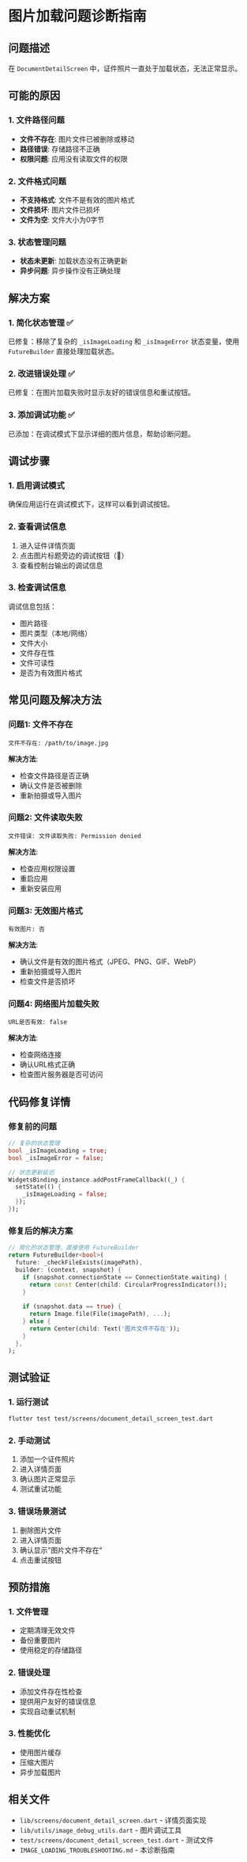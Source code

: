 # 图片加载问题诊断指南

## 问题描述

在 `DocumentDetailScreen` 中，证件照片一直处于加载状态，无法正常显示。

## 可能的原因

### 1. 文件路径问题
- **文件不存在**: 图片文件已被删除或移动
- **路径错误**: 存储路径不正确
- **权限问题**: 应用没有读取文件的权限

### 2. 文件格式问题
- **不支持格式**: 文件不是有效的图片格式
- **文件损坏**: 图片文件已损坏
- **文件为空**: 文件大小为0字节

### 3. 状态管理问题
- **状态未更新**: 加载状态没有正确更新
- **异步问题**: 异步操作没有正确处理

## 解决方案

### 1. 简化状态管理 ✅
已修复：移除了复杂的 `_isImageLoading` 和 `_isImageError` 状态变量，使用 `FutureBuilder` 直接处理加载状态。

### 2. 改进错误处理 ✅
已修复：在图片加载失败时显示友好的错误信息和重试按钮。

### 3. 添加调试功能 ✅
已添加：在调试模式下显示详细的图片信息，帮助诊断问题。

## 调试步骤

### 1. 启用调试模式
确保应用运行在调试模式下，这样可以看到调试按钮。

### 2. 查看调试信息
1. 进入证件详情页面
2. 点击图片标题旁边的调试按钮（🐛）
3. 查看控制台输出的调试信息

### 3. 检查调试信息
调试信息包括：
- 图片路径
- 图片类型（本地/网络）
- 文件大小
- 文件存在性
- 文件可读性
- 是否为有效图片格式

## 常见问题及解决方法

### 问题1: 文件不存在
```
文件不存在: /path/to/image.jpg
```
**解决方法**:
- 检查文件路径是否正确
- 确认文件是否被删除
- 重新拍摄或导入图片

### 问题2: 文件读取失败
```
文件错误: 文件读取失败: Permission denied
```
**解决方法**:
- 检查应用权限设置
- 重启应用
- 重新安装应用

### 问题3: 无效图片格式
```
有效图片: 否
```
**解决方法**:
- 确认文件是有效的图片格式（JPEG、PNG、GIF、WebP）
- 重新拍摄或导入图片
- 检查文件是否损坏

### 问题4: 网络图片加载失败
```
URL是否有效: false
```
**解决方法**:
- 检查网络连接
- 确认URL格式正确
- 检查图片服务器是否可访问

## 代码修复详情

### 修复前的问题
```dart
// 复杂的状态管理
bool _isImageLoading = true;
bool _isImageError = false;

// 状态更新延迟
WidgetsBinding.instance.addPostFrameCallback((_) {
  setState(() {
    _isImageLoading = false;
  });
});
```

### 修复后的解决方案
```dart
// 简化的状态管理，直接使用 FutureBuilder
return FutureBuilder<bool>(
  future: _checkFileExists(imagePath),
  builder: (context, snapshot) {
    if (snapshot.connectionState == ConnectionState.waiting) {
      return const Center(child: CircularProgressIndicator());
    }
    
    if (snapshot.data == true) {
      return Image.file(File(imagePath), ...);
    } else {
      return Center(child: Text('图片文件不存在'));
    }
  },
);
```

## 测试验证

### 1. 运行测试
```bash
flutter test test/screens/document_detail_screen_test.dart
```

### 2. 手动测试
1. 添加一个证件照片
2. 进入详情页面
3. 确认图片正常显示
4. 测试重试功能

### 3. 错误场景测试
1. 删除图片文件
2. 进入详情页面
3. 确认显示"图片文件不存在"
4. 点击重试按钮

## 预防措施

### 1. 文件管理
- 定期清理无效文件
- 备份重要图片
- 使用稳定的存储路径

### 2. 错误处理
- 添加文件存在性检查
- 提供用户友好的错误信息
- 实现自动重试机制

### 3. 性能优化
- 使用图片缓存
- 压缩大图片
- 异步加载图片

## 相关文件

- `lib/screens/document_detail_screen.dart` - 详情页面实现
- `lib/utils/image_debug_utils.dart` - 图片调试工具
- `test/screens/document_detail_screen_test.dart` - 测试文件
- `IMAGE_LOADING_TROUBLESHOOTING.md` - 本诊断指南 